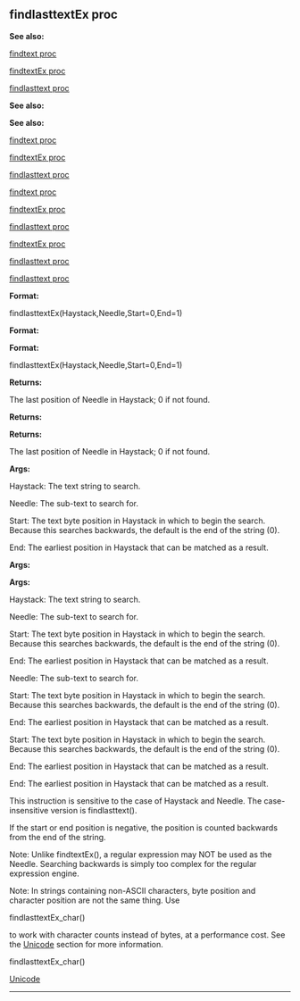 

 findlasttextEx proc
---------------------




**See also:** 


[findtext proc](#/proc/findtext) 

[findtextEx proc](#/proc/findtextEx) 

[findlasttext proc](#/proc/findlasttext) 





**See also:** 

**See also:**

[findtext proc](#/proc/findtext) 

[findtextEx proc](#/proc/findtextEx) 

[findlasttext proc](#/proc/findlasttext) 



[findtext proc](#/proc/findtext)

[findtextEx proc](#/proc/findtextEx) 

[findlasttext proc](#/proc/findlasttext) 


[findtextEx proc](#/proc/findtextEx)

[findlasttext proc](#/proc/findlasttext) 

[findlasttext proc](#/proc/findlasttext)


**Format:** 


 findlasttextEx(Haystack,Needle,Start=0,End=1)
 


**Format:** 

**Format:**

 findlasttextEx(Haystack,Needle,Start=0,End=1)



**Returns:** 


 The last position of Needle in Haystack; 0 if not found.
 


**Returns:** 

**Returns:**

 The last position of Needle in Haystack; 0 if not found.



**Args:** 


 Haystack: The text string to search.
 
 Needle: The sub-text to search for.
 
 Start: The text byte position in Haystack in which to begin the search.
 Because this searches backwards, the default is the end of the string (0).
 
 End: The earliest position in Haystack that can be matched as a result.
 





**Args:** 

**Args:**

 Haystack: The text string to search.
 
 Needle: The sub-text to search for.
 
 Start: The text byte position in Haystack in which to begin the search.
 Because this searches backwards, the default is the end of the string (0).
 
 End: The earliest position in Haystack that can be matched as a result.
 




 Needle: The sub-text to search for.
 
 Start: The text byte position in Haystack in which to begin the search.
 Because this searches backwards, the default is the end of the string (0).
 
 End: The earliest position in Haystack that can be matched as a result.
 



 Start: The text byte position in Haystack in which to begin the search.
 Because this searches backwards, the default is the end of the string (0).
 
 End: The earliest position in Haystack that can be matched as a result.
 


 End: The earliest position in Haystack that can be matched as a result.


 This instruction is sensitive to the case of Haystack and Needle. The
case-insensitive version is findlasttext().




 If the start or end position is negative, the position is counted backwards
from the end of the string.




 Note: Unlike findtextEx(), a regular expression may NOT be used as the
Needle. Searching backwards is simply too complex for the regular expression
engine.




 Note: In strings containing non-ASCII characters, byte position and
character position are not the same thing. Use
 
 findlasttextEx\_char()
 
 to work with character counts instead of bytes, at a performance cost. See the
 [Unicode](#/{notes}/Unicode) 
 section for more information.




 findlasttextEx\_char()

[Unicode](#/{notes}/Unicode)


---


